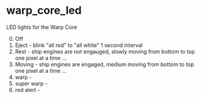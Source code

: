 # warp_core_led
LED lights for the Warp Core

0) Off
1) Eject  - blink "all red" to "all white" 1 second interval
2) Rest   - ship engines are not engauged, slowly moving from bottom to top one pixel at a time ... 
3) Moving - ship engines are engaged, medium moving from bottom to top one pixel at a time ...
4) warp -
5) super warp -
6) red alert - 